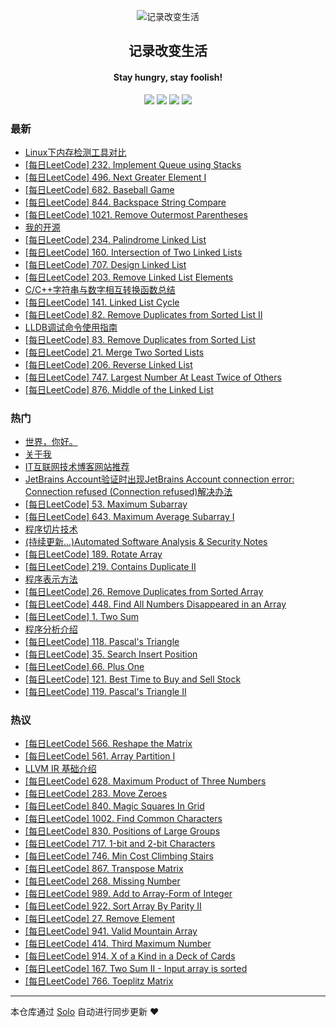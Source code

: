 <p align="center"><img alt="记录改变生活" src="https://static.b3log.org/images/brand/solo-32.png"></p><h2 align="center">
记录改变生活
</h2>

<h4 align="center">Stay hungry, stay foolish!</h4>
<p align="center"><a title="记录改变生活" target="_blank" href="https://github.com/Hanseltu/solo-blog"><img src="https://img.shields.io/github/last-commit/Hanseltu/solo-blog.svg?style=flat-square&color=FF9900"></a>
<a title="GitHub repo size in bytes" target="_blank" href="https://github.com/Hanseltu/solo-blog"><img src="https://img.shields.io/github/repo-size/Hanseltu/solo-blog.svg?style=flat-square"></a>
<a title="Solo Version" target="_blank" href="https://github.com/b3log/solo/releases"><img src="https://img.shields.io/badge/solo-3.6.0-f1e05a.svg?style=flat-square&color=blueviolet"></a>
<a title="Hits" target="_blank" href="https://github.com/b3log/hits"><img src="https://hits.b3log.org/Hanseltu/solo-blog.svg"></a></p>

### 最新

* [Linux下内存检测工具对比](https://www.tuhaoxin.cn/articles/2019/05/06/1557134222628.html)
* [[每日LeetCode] 232. Implement Queue using Stacks](https://www.tuhaoxin.cn/articles/2019/05/05/1557065245911.html)
* [[每日LeetCode] 496. Next Greater Element I](https://www.tuhaoxin.cn/articles/2019/05/04/1556981392488.html)
* [[每日LeetCode] 682. Baseball Game](https://www.tuhaoxin.cn/articles/2019/05/03/1556892868523.html)
* [[每日LeetCode] 844. Backspace String Compare](https://www.tuhaoxin.cn/articles/2019/05/02/1556812498473.html)
* [[每日LeetCode] 1021. Remove Outermost Parentheses](https://www.tuhaoxin.cn/articles/2019/05/01/1556718705261.html)
* [我的开源](https://www.tuhaoxin.cn/my-github-repos)
* [[每日LeetCode] 234. Palindrome Linked List](https://www.tuhaoxin.cn/articles/2019/04/30/1556632217252.html)
* [[每日LeetCode] 160. Intersection of Two Linked Lists](https://www.tuhaoxin.cn/articles/2019/04/29/1556547645353.html)
* [[每日LeetCode] 707. Design Linked List](https://www.tuhaoxin.cn/articles/2019/04/28/1556457788530.html)
* [[每日LeetCode] 203. Remove Linked List Elements](https://www.tuhaoxin.cn/articles/2019/04/27/1556372641577.html)
* [C/C++字符串与数字相互转换函数总结](https://www.tuhaoxin.cn/articles/2019/04/27/1556328950168.html)
* [[每日LeetCode] 141. Linked List Cycle](https://www.tuhaoxin.cn/articles/2019/04/26/1556286557683.html)
* [[每日LeetCode] 82. Remove Duplicates from Sorted List II](https://www.tuhaoxin.cn/articles/2019/04/25/1556202011230.html)
* [LLDB调试命令使用指南](https://www.tuhaoxin.cn/articles/2019/04/25/1556196486657.html)
* [[每日LeetCode] 83. Remove Duplicates from Sorted List](https://www.tuhaoxin.cn/articles/2019/04/24/1556080027006.html)
* [[每日LeetCode] 21. Merge Two Sorted Lists](https://www.tuhaoxin.cn/articles/2019/04/24/1556078447285.html)
* [[每日LeetCode] 206. Reverse Linked List](https://www.tuhaoxin.cn/articles/2019/04/24/1556073084404.html)
* [[每日LeetCode] 747. Largest Number At Least Twice of Others](https://www.tuhaoxin.cn/articles/2019/04/23/1556028458293.html)
* [[每日LeetCode] 876. Middle of the Linked List](https://www.tuhaoxin.cn/articles/2019/04/19/1555604385968.html)

### 热门

* [世界，你好。](https://www.tuhaoxin.cn/hello-solo)
* [关于我](https://www.tuhaoxin.cn/articles/2019/02/24/1551014076788.html)
* [IT互联网技术博客网站推荐](https://www.tuhaoxin.cn/articles/2019/03/16/1552750931128.html)
* [JetBrains Account验证时出现JetBrains Account connection error: Connection refused (Connection refused)解决办法](https://www.tuhaoxin.cn/articles/2019/03/25/1553475230919.html)
* [[每日LeetCode] 53. Maximum Subarray](https://www.tuhaoxin.cn/articles/2019/03/16/1552741966820.html)
* [[每日LeetCode] 643. Maximum Average Subarray I](https://www.tuhaoxin.cn/articles/2019/03/06/1551881676706.html)
* [程序切片技术](https://www.tuhaoxin.cn/articles/2019/04/12/1555074101837.html)
* [(持续更新...)Automated Software Analysis & Security Notes](https://www.tuhaoxin.cn/articles/2019/03/08/1552053115341.html)
* [[每日LeetCode] 189. Rotate Array](https://www.tuhaoxin.cn/articles/2019/03/10/1552232826078.html)
* [[每日LeetCode] 219. Contains Duplicate II](https://www.tuhaoxin.cn/articles/2019/03/13/1552491749348.html)
* [程序表示方法](https://www.tuhaoxin.cn/articles/2019/03/21/1553173576720.html)
* [[每日LeetCode] 26. Remove Duplicates from Sorted Array](https://www.tuhaoxin.cn/articles/2019/03/15/1552660768959.html)
* [[每日LeetCode] 448. Find All Numbers Disappeared in an Array](https://www.tuhaoxin.cn/articles/2019/03/15/1552579673879.html)
* [[每日LeetCode] 1. Two Sum](https://www.tuhaoxin.cn/articles/2019/03/20/1553090537977.html)
* [程序分析介绍](https://www.tuhaoxin.cn/articles/2019/03/16/1552742975668.html)
* [[每日LeetCode] 118. Pascal's Triangle](https://www.tuhaoxin.cn/articles/2019/03/21/1553171435173.html)
* [[每日LeetCode] 35. Search Insert Position](https://www.tuhaoxin.cn/articles/2019/03/17/1552834568669.html)
* [[每日LeetCode] 66. Plus One](https://www.tuhaoxin.cn/articles/2019/03/18/1552922152665.html)
* [[每日LeetCode] 121. Best Time to Buy and Sell Stock](https://www.tuhaoxin.cn/articles/2019/03/25/1553523382887.html)
* [[每日LeetCode] 119. Pascal's Triangle II](https://www.tuhaoxin.cn/articles/2019/03/22/1553262235975.html)

### 热议

* [[每日LeetCode] 566. Reshape the Matrix](https://www.tuhaoxin.cn/articles/2019/04/01/1554130787502.html)
* [[每日LeetCode] 561. Array Partition I](https://www.tuhaoxin.cn/articles/2019/03/31/1554041548470.html)
* [LLVM IR 基础介绍](https://www.tuhaoxin.cn/articles/2019/04/13/1555124368885.html)
* [[每日LeetCode] 628. Maximum Product of Three Numbers](https://www.tuhaoxin.cn/articles/2019/04/02/1554210830634.html)
* [[每日LeetCode] 283. Move Zeroes](https://www.tuhaoxin.cn/articles/2019/03/30/1553958811285.html)
* [[每日LeetCode] 840. Magic Squares In Grid](https://www.tuhaoxin.cn/articles/2019/03/04/1551709181420.html)
* [[每日LeetCode] 1002. Find Common Characters](https://www.tuhaoxin.cn/articles/2019/04/03/1554304020017.html)
* [[每日LeetCode] 830. Positions of Large Groups](https://www.tuhaoxin.cn/articles/2019/04/09/1554817966683.html)
* [[每日LeetCode] 717. 1-bit and 2-bit Characters](https://www.tuhaoxin.cn/articles/2019/04/15/1555338902879.html)
* [[每日LeetCode] 746. Min Cost Climbing Stairs](https://www.tuhaoxin.cn/articles/2019/04/13/1555162366932.html)
* [[每日LeetCode] 867. Transpose Matrix](https://www.tuhaoxin.cn/articles/2019/04/11/1554991311151.html)
* [[每日LeetCode] 268. Missing Number](https://www.tuhaoxin.cn/articles/2019/03/29/1553847882599.html)
* [[每日LeetCode] 989. Add to Array-Form of Integer](https://www.tuhaoxin.cn/articles/2019/04/16/1555423447817.html)
* [[每日LeetCode] 922. Sort Array By Parity II](https://www.tuhaoxin.cn/articles/2019/04/10/1554905491540.html)
* [[每日LeetCode] 27. Remove Element](https://www.tuhaoxin.cn/articles/2019/03/24/1553437309708.html)
* [[每日LeetCode] 941. Valid Mountain Array](https://www.tuhaoxin.cn/articles/2019/03/01/1551446400690.html)
* [[每日LeetCode] 414. Third Maximum Number](https://www.tuhaoxin.cn/articles/2019/03/11/1552316177665.html)
* [[每日LeetCode] 914. X of a Kind in a Deck of Cards](https://www.tuhaoxin.cn/articles/2019/03/02/1551534206970.html)
* [[每日LeetCode] 167. Two Sum II - Input array is sorted](https://www.tuhaoxin.cn/articles/2019/03/27/1553694963651.html)
* [[每日LeetCode] 766. Toeplitz Matrix](https://www.tuhaoxin.cn/articles/2019/04/05/1554468870108.html)

---

本仓库通过 [Solo](https://github.com/b3log/solo) 自动进行同步更新 ❤️ 